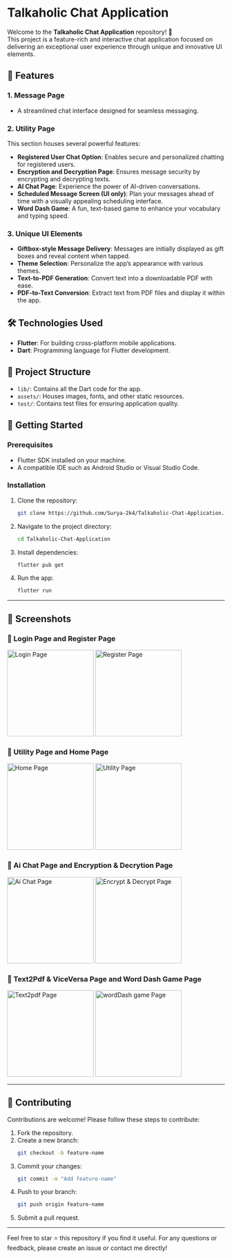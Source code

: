 
# Talkaholic Chat Application

Welcome to the **Talkaholic Chat Application** repository! 🚀  
This project is a feature-rich and interactive chat application focused on delivering an exceptional user experience through unique and innovative UI elements.

## 🌟 Features

### 1. Message Page
- A streamlined chat interface designed for seamless messaging.

### 2. Utility Page
This section houses several powerful features:
- **Registered User Chat Option**: Enables secure and personalized chatting for registered users.
- **Encryption and Decryption Page**: Ensures message security by encrypting and decrypting texts.
- **AI Chat Page**: Experience the power of AI-driven conversations.
- **Scheduled Message Screen (UI only)**: Plan your messages ahead of time with a visually appealing scheduling interface.
- **Word Dash Game**: A fun, text-based game to enhance your vocabulary and typing speed.

### 3. Unique UI Elements
- **Giftbox-style Message Delivery**: Messages are initially displayed as gift boxes and reveal content when tapped.
- **Theme Selection**: Personalize the app’s appearance with various themes.
- **Text-to-PDF Generation**: Convert text into a downloadable PDF with ease.
- **PDF-to-Text Conversion**: Extract text from PDF files and display it within the app.

## 🛠️ Technologies Used
- **Flutter**: For building cross-platform mobile applications.
- **Dart**: Programming language for Flutter development.

## 📂 Project Structure
- `lib/`: Contains all the Dart code for the app.
- `assets/`: Houses images, fonts, and other static resources.
- `test/`: Contains test files for ensuring application quality.

## 🚀 Getting Started
### Prerequisites
- Flutter SDK installed on your machine.
- A compatible IDE such as Android Studio or Visual Studio Code.

### Installation
1. Clone the repository:  
   ```bash
   git clone https://github.com/Surya-2k4/Talkaholic-Chat-Application.git
   ```
2. Navigate to the project directory:  
   ```bash
   cd Talkaholic-Chat-Application
   ```
3. Install dependencies:  
   ```bash
   flutter pub get
   ```
4. Run the app:  
   ```bash
   flutter run
   ```
---

## 📸 Screenshots

### 🌟 Login Page and Register Page  
<p>
  <img src="assets/screenshots/login.jpg" alt="Login Page" width="200  style="margin-right: 20px;" />
  <img src="assets/screenshots/register.jpg" alt="Register Page" width="200" />
</p>

### 🌟 Utility Page and Home Page  

<p>
  <img src="assets/screenshots/home.jpg" alt="Home Page" width="200  style="margin-right: 20px;" />
  <img src="assets/screenshots/utility.jpg" alt="Utility Page" width="200  style="margin-right: 20px;" />
</p>

### 🌟 Ai Chat Page and Encryption & Decrytion Page  

<p>
  <img src="assets/screenshots/ai.jpg" alt="Ai Chat Page" width="200  style="margin-right: 20px;" />
  <img src="assets/screenshots/encrypt.jpg" alt="Encrypt & Decrypt Page" width="200  style="margin-right: 20px;" />
</p>

### 🌟 Text2Pdf & ViceVersa Page and Word Dash Game Page  

<p>
  <img src="assets/screenshots/txt2pdf.jpg" alt="Text2pdf Page" width="200  style="margin-right: 20px;" />
  <img src="assets/screenshots/game.jpg" alt="wordDash game Page" width="200  style="margin-right: 20px;" />
</p>







---

## 🤝 Contributing
Contributions are welcome! Please follow these steps to contribute:
1. Fork the repository.
2. Create a new branch:  
   ```bash
   git checkout -b feature-name
   ```
3. Commit your changes:  
   ```bash
   git commit -m "Add feature-name"
   ```
4. Push to your branch:  
   ```bash
   git push origin feature-name
   ```
5. Submit a pull request.

---

Feel free to star ⭐ this repository if you find it useful. For any questions or feedback, please create an issue or contact me directly!

